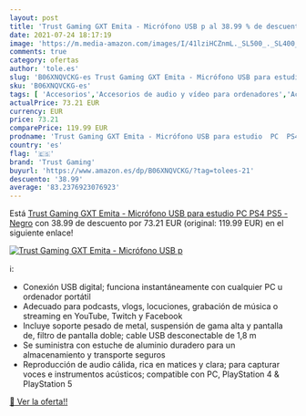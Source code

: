 ```yaml
---
layout: post
title: 'Trust Gaming GXT Emita - Micrófono USB p al 38.99 % de descuento'
date: 2021-07-24 18:17:19
image: 'https://m.media-amazon.com/images/I/41lziHCZnmL._SL500_._SL400_.jpg'
comments: true
category: ofertas
author: 'tole.es'
slug: 'B06XNQVCKG-es Trust Gaming GXT Emita - Micrófono USB para estudio PC PS4...'
sku: 'B06XNQVCKG-es'
tags: [ 'Accesorios','Accesorios de audio y vídeo para ordenadores','Accesorios para micrófonos','Informática','Instrumentos musicales','Micrófonos','Micrófonos para informática','ps4','ps5','trust gaming', ]
actualPrice: 73.21 EUR
currency: EUR
price: 73.21
comparePrice: 119.99 EUR
prodname: 'Trust Gaming GXT Emita - Micrófono USB para estudio  PC  PS4  PS5 - Negro'
country: 'es'
flag: '🇪🇸'
brand: 'Trust Gaming'
buyurl: 'https://www.amazon.es/dp/B06XNQVCKG/?tag=tolees-21'
descuento: '38.99'
average: '83.2376923076923'
---
```


Está [Trust Gaming GXT Emita - Micrófono USB para estudio  PC  PS4  PS5 - Negro](https://www.amazon.es/dp/B06XNQVCKG/?tag=tolees-21) con 38.99 de descuento por 73.21 EUR (original: 119.99 EUR) en el siguiente enlace!

[![Trust Gaming GXT Emita - Micrófono USB p](https://m.media-amazon.com/images/I/41lziHCZnmL._SL500_._SL400_.jpg)](https://www.amazon.es/dp/B06XNQVCKG/?tag=tolees-21)

ℹ️:

- Conexión USB digital; funciona instantáneamente con cualquier PC u ordenador portátil
- Adecuado para podcasts, vlogs, locuciones, grabación de música o streaming en YouTube, Twitch y Facebook
- Incluye soporte pesado de metal, suspensión de gama alta y pantalla de, filtro de pantalla doble; cable USB desconectable de 1,8 m
- Se suministra con estuche de aluminio duradero para un almacenamiento y transporte seguros
- Reproducción de audio cálida, rica en matices y clara; para capturar voces e instrumentos acústicos; compatible con PC, PlayStation 4 & PlayStation 5

[🛒 Ver la oferta!!](https://www.amazon.es/dp/B06XNQVCKG/?tag=tolees-21)

